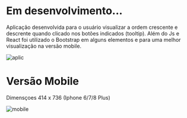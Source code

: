 # Em desenvolvimento...

Aplicação desenvolvida para o usuário visualizar a ordem crescente e descrente quando clicado nos botões indicados (tooltip). Além do Js e React foi utilizado o Bootstrap em alguns elementos e para uma melhor visualização na versão mobile.

![aplic](https://user-images.githubusercontent.com/111023661/213943003-20e51679-8492-4c13-b39b-12c1ed76be39.jpg)

# Versão Mobile
Dimensçoes 414 x 736 (Iphone 6/7/8 Plus)

![mobile](https://user-images.githubusercontent.com/111023661/214702992-92cc7b7d-7ffc-4360-a8d1-fd9e666416e9.JPG)
